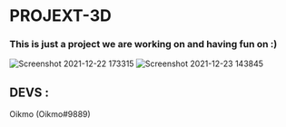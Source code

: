 # PROJEXT-3D

### This is just a project we are working on and having fun on :)

![Screenshot 2021-12-22 173315](https://user-images.githubusercontent.com/78755068/147254703-da2f30e6-d457-4707-8431-ad2ff635057e.png) 
![Screenshot 2021-12-23 143845](https://user-images.githubusercontent.com/78755068/147255163-00922fce-7a43-43ae-ba6e-7a6cb055aaf3.png)

## DEVS :

Oikmo (Oikmo#9889)
